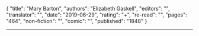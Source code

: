{
"title": "Mary Barton",
"authors": "Elizabeth Gaskell",
"editors": "",
"translator": "",
"date": "2019-06-29",
"rating": "+",
"re-read": "",
"pages": "464",
"non-fiction": "",
"comic": "",
"published": "1848"
}

---
